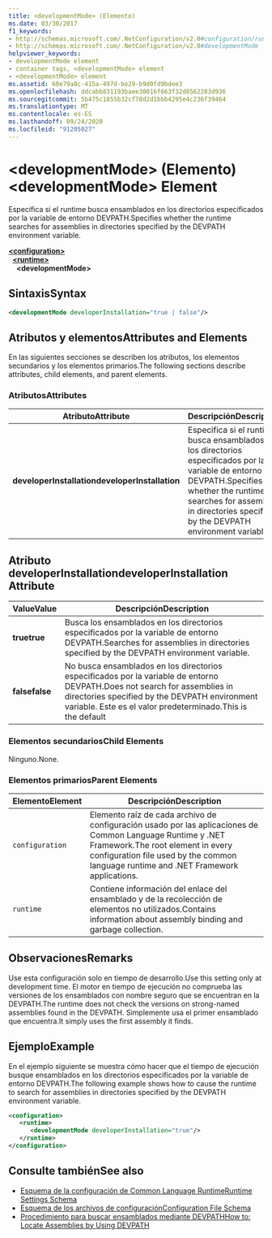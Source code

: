 ```yaml
---
title: <developmentMode> (Elemento)
ms.date: 03/30/2017
f1_keywords:
- http://schemas.microsoft.com/.NetConfiguration/v2.0#configuration/runtime/developmentMode
- http://schemas.microsoft.com/.NetConfiguration/v2.0#developmentMode
helpviewer_keywords:
- developmentMode element
- container tags, <developmentMode> element
- <developmentMode> element
ms.assetid: 60e79a8c-415a-497d-be29-b9d0fd9bdee3
ms.openlocfilehash: ddcabb831193baee30016f663f32d8562283d936
ms.sourcegitcommit: 5b475c1855b32cf78d2d1bbb4295e4c236f39464
ms.translationtype: MT
ms.contentlocale: es-ES
ms.lasthandoff: 09/24/2020
ms.locfileid: "91205027"
---
```

# <a name="developmentmode-element"></a><span data-ttu-id="83d6a-102">\<developmentMode> (Elemento)</span><span class="sxs-lookup"><span data-stu-id="83d6a-102">\<developmentMode> Element</span></span>

<span data-ttu-id="83d6a-103">Especifica si el runtime busca ensamblados en los directorios especificados por la variable de entorno DEVPATH.</span><span class="sxs-lookup"><span data-stu-id="83d6a-103">Specifies whether the runtime searches for assemblies in directories specified by the DEVPATH environment variable.</span></span>  
  
[**\<configuration>**](../configuration-element.md)\
&nbsp;&nbsp;[**\<runtime>**](runtime-element.md)\
&nbsp;&nbsp;&nbsp;&nbsp;**\<developmentMode>**  
  
## <a name="syntax"></a><span data-ttu-id="83d6a-104">Sintaxis</span><span class="sxs-lookup"><span data-stu-id="83d6a-104">Syntax</span></span>  
  
```xml  
<developmentMode developerInstallation="true | false"/>  
```  
  
## <a name="attributes-and-elements"></a><span data-ttu-id="83d6a-105">Atributos y elementos</span><span class="sxs-lookup"><span data-stu-id="83d6a-105">Attributes and Elements</span></span>  

 <span data-ttu-id="83d6a-106">En las siguientes secciones se describen los atributos, los elementos secundarios y los elementos primarios.</span><span class="sxs-lookup"><span data-stu-id="83d6a-106">The following sections describe attributes, child elements, and parent elements.</span></span>  
  
### <a name="attributes"></a><span data-ttu-id="83d6a-107">Atributos</span><span class="sxs-lookup"><span data-stu-id="83d6a-107">Attributes</span></span>  
  
|<span data-ttu-id="83d6a-108">Atributo</span><span class="sxs-lookup"><span data-stu-id="83d6a-108">Attribute</span></span>|<span data-ttu-id="83d6a-109">Descripción</span><span class="sxs-lookup"><span data-stu-id="83d6a-109">Description</span></span>|  
|---------------|-----------------|  
|<span data-ttu-id="83d6a-110">**developerInstallation**</span><span class="sxs-lookup"><span data-stu-id="83d6a-110">**developerInstallation**</span></span>|<span data-ttu-id="83d6a-111">Especifica si el runtime busca ensamblados en los directorios especificados por la variable de entorno DEVPATH.</span><span class="sxs-lookup"><span data-stu-id="83d6a-111">Specifies whether the runtime searches for assemblies in directories specified by the DEVPATH environment variable.</span></span>|  
  
## <a name="developerinstallation-attribute"></a><span data-ttu-id="83d6a-112">Atributo developerInstallation</span><span class="sxs-lookup"><span data-stu-id="83d6a-112">developerInstallation Attribute</span></span>  
  
|<span data-ttu-id="83d6a-113">Value</span><span class="sxs-lookup"><span data-stu-id="83d6a-113">Value</span></span>|<span data-ttu-id="83d6a-114">Descripción</span><span class="sxs-lookup"><span data-stu-id="83d6a-114">Description</span></span>|  
|-----------|-----------------|  
|<span data-ttu-id="83d6a-115">**true**</span><span class="sxs-lookup"><span data-stu-id="83d6a-115">**true**</span></span>|<span data-ttu-id="83d6a-116">Busca los ensamblados en los directorios especificados por la variable de entorno DEVPATH.</span><span class="sxs-lookup"><span data-stu-id="83d6a-116">Searches for assemblies in directories specified by the DEVPATH environment variable.</span></span>|  
|<span data-ttu-id="83d6a-117">**false**</span><span class="sxs-lookup"><span data-stu-id="83d6a-117">**false**</span></span>|<span data-ttu-id="83d6a-118">No busca ensamblados en los directorios especificados por la variable de entorno DEVPATH.</span><span class="sxs-lookup"><span data-stu-id="83d6a-118">Does not search for assemblies in directories specified by the DEVPATH environment variable.</span></span> <span data-ttu-id="83d6a-119">Este es el valor predeterminado.</span><span class="sxs-lookup"><span data-stu-id="83d6a-119">This is the default</span></span>|  
  
### <a name="child-elements"></a><span data-ttu-id="83d6a-120">Elementos secundarios</span><span class="sxs-lookup"><span data-stu-id="83d6a-120">Child Elements</span></span>  

 <span data-ttu-id="83d6a-121">Ninguno.</span><span class="sxs-lookup"><span data-stu-id="83d6a-121">None.</span></span>  
  
### <a name="parent-elements"></a><span data-ttu-id="83d6a-122">Elementos primarios</span><span class="sxs-lookup"><span data-stu-id="83d6a-122">Parent Elements</span></span>  
  
|<span data-ttu-id="83d6a-123">Elemento</span><span class="sxs-lookup"><span data-stu-id="83d6a-123">Element</span></span>|<span data-ttu-id="83d6a-124">Descripción</span><span class="sxs-lookup"><span data-stu-id="83d6a-124">Description</span></span>|  
|-------------|-----------------|  
|`configuration`|<span data-ttu-id="83d6a-125">Elemento raíz de cada archivo de configuración usado por las aplicaciones de Common Language Runtime y .NET Framework.</span><span class="sxs-lookup"><span data-stu-id="83d6a-125">The root element in every configuration file used by the common language runtime and .NET Framework applications.</span></span>|  
|`runtime`|<span data-ttu-id="83d6a-126">Contiene información del enlace del ensamblado y de la recolección de elementos no utilizados.</span><span class="sxs-lookup"><span data-stu-id="83d6a-126">Contains information about assembly binding and garbage collection.</span></span>|  
  
## <a name="remarks"></a><span data-ttu-id="83d6a-127">Observaciones</span><span class="sxs-lookup"><span data-stu-id="83d6a-127">Remarks</span></span>  

 <span data-ttu-id="83d6a-128">Use esta configuración solo en tiempo de desarrollo.</span><span class="sxs-lookup"><span data-stu-id="83d6a-128">Use this setting only at development time.</span></span> <span data-ttu-id="83d6a-129">El motor en tiempo de ejecución no comprueba las versiones de los ensamblados con nombre seguro que se encuentran en la DEVPATH.</span><span class="sxs-lookup"><span data-stu-id="83d6a-129">The runtime does not check the versions on strong-named assemblies found in the DEVPATH.</span></span> <span data-ttu-id="83d6a-130">Simplemente usa el primer ensamblado que encuentra.</span><span class="sxs-lookup"><span data-stu-id="83d6a-130">It simply uses the first assembly it finds.</span></span>  
  
## <a name="example"></a><span data-ttu-id="83d6a-131">Ejemplo</span><span class="sxs-lookup"><span data-stu-id="83d6a-131">Example</span></span>  

 <span data-ttu-id="83d6a-132">En el ejemplo siguiente se muestra cómo hacer que el tiempo de ejecución busque ensamblados en los directorios especificados por la variable de entorno DEVPATH.</span><span class="sxs-lookup"><span data-stu-id="83d6a-132">The following example shows how to cause the runtime to search for assemblies in directories specified by the DEVPATH environment variable.</span></span>  
  
```xml  
<configuration>  
   <runtime>  
      <developmentMode developerInstallation="true"/>  
   </runtime>  
</configuration>  
```  
  
## <a name="see-also"></a><span data-ttu-id="83d6a-133">Consulte también</span><span class="sxs-lookup"><span data-stu-id="83d6a-133">See also</span></span>

- [<span data-ttu-id="83d6a-134">Esquema de la configuración de Common Language Runtime</span><span class="sxs-lookup"><span data-stu-id="83d6a-134">Runtime Settings Schema</span></span>](index.md)
- [<span data-ttu-id="83d6a-135">Esquema de los archivos de configuración</span><span class="sxs-lookup"><span data-stu-id="83d6a-135">Configuration File Schema</span></span>](../index.md)
- [<span data-ttu-id="83d6a-136">Procedimiento para buscar ensamblados mediante DEVPATH</span><span class="sxs-lookup"><span data-stu-id="83d6a-136">How to: Locate Assemblies by Using DEVPATH</span></span>](../../how-to-locate-assemblies-by-using-devpath.md)
